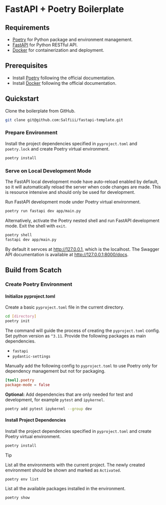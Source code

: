 # FastAPI + Poetry Boilerplate

## Requirements

- [Poetry](https://python-poetry.org/) for Python package and environment management.
- [FastAPI](https://fastapi.tiangolo.com/) for Python RESTful API.
- [Docker](https://www.docker.com/) for containerization and deployment.

## Prerequisites

- Install [Poetry](https://python-poetry.org/) following the official documentation.
- Install [Docker](https://www.docker.com/) following the official documentation.

## Quickstart

Clone the boilerplate from GitHub.

```sh
git clone git@github.com:Salfiii/fastapi-template.git
```

### Prepare Environment

Install the project dependencies specified in `pyproject.toml` and `poetry.lock` and create Poetry virtual environment. 

```sh
poetry install
```

### Serve on Local Development Mode

The FastAPI local development mode have auto-reload enabled by default, so it will automatically reload the server when code changes are made. This is resource intensive and should only be used for development.

Run FastAPI development mode under Poetry virtual environment.

```sh
poetry run fastapi dev app/main.py
```

Alternatively, activate the Poetry nested shell and run FastAPI development mode. Exit the shell with `exit`.

```sh
poetry shell
fastapi dev app/main.py
```

By default it servces at http://127.0.0.1, which is the localhost. The Swagger API documentation is available at http://127.0.0.1:8000/docs.

## Build from Scatch

### Create Poetry Environment

#### Initialize pyproject.toml

Create a basic `pyproject.toml` file in the current directory.

```sh
cd [directory]
poetry init
```

The command will guide the process of creating the `pyproject.toml` config. Set python version as `^3.11`. Provide the following packages as main dependencies.

- `fastapi`
- `pydantic-settings`

Manually add the following config to `pyproject.toml` to use Poetry only for dependency management but not for packaging.

```toml
[tool].poetry
package-mode = false
```

**Optional:** Add dependencies that are only needed for test and development, for example `pytest` and `ipykernel`.

```sh
poetry add pytest ipykernel --group dev
```

#### Install Project Dependencies

Install the project dependencies specified in `pyproject.toml` and create Poetry virtual environment.

```sh
poetry install
```

> [!TIP]
> List all the environments with the current project. The newly created environment should be shown and marked as `Activated`.
> 
> ```sh
> poetry env list
> ```
>
> List all the available packages installed in the environment.
> 
> ```sh
> poetry show
> ```


